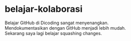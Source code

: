 # belajar-kolaborasi
Belajar GitHub di Dicoding sangat menyenangkan.<br>
Mendokumentasikan dengan GitHub menjadi lebih mudah.<br>
Sekarang saya lagi belajar squashing changes.
